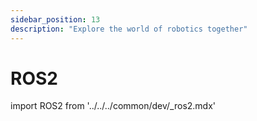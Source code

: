 ```yaml
---
sidebar_position: 13
description: "Explore the world of robotics together"
---
```


# ROS2

import ROS2 from '../../../common/dev/_ros2.mdx'

<ROS2 />

